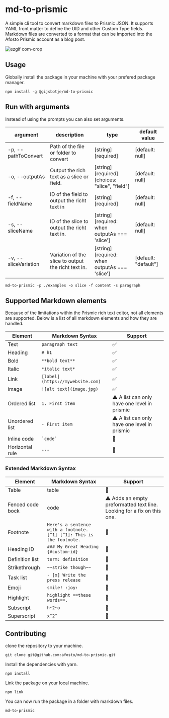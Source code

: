 # md-to-prismic

A simple cli tool to convert markdown files to Prismic JSON.
It supports YAML front matter to define the UID and other Custom Type fields.
Markdown files are converted to a format that can be imported into the Afosto Prismic account as a blog post.

![ezgif com-crop](https://user-images.githubusercontent.com/7714133/236067121-8683950a-5175-499d-8de4-bcea78551b9c.gif)


## Usage
Globally install the package in your machine with your prefered package manager.
```shell
npm install -g @gijsbotje/md-to-prismic
```

## Run with arguments
Instead of using the prompts you can also set arguments.

| argument             | description                                          | type                                            | default value        |
|----------------------|------------------------------------------------------|-------------------------------------------------|----------------------|
| -p, --pathToConvert  | Path of the file or folder to convert                | [string] [required]                             | [default: null]      |
| -o, --outputAs       | Output the rich text as a slice or field.            | [string] [required] [choices: "slice", "field"] | [default: null]      |
| -f, --fieldName      | ID of the field to output the richt text in          | [string] [required]                             | [default: null]      |
| -s, --sliceName      | ID of the slice to output the richt text in.         | [string] [required: when outputAs === 'slice']  | [default: null]      |
| -v, --sliceVariation | Variation of the slice to output the richt text in.  | [string] [required: when outputAs === 'slice']  | [default: "default"] |

```shell
md-to-prismic -p ./examples -o slice -f content -s paragraph
```

## Supported Markdown elements
Because of the limitations within the Prismic rich text editor,
not all elements are supported. Below is a list of all markdown
elements and how they are handled.

| Element          | Markdown Syntax                 | Support                                                                 |
|------------------|---------------------------------|-------------------------------------------------------------------------|
| Text             | `paragraph text`                | ✅                                                                       |
| Heading          | `# h1`                          | ✅                                                                       |
| Bold             | `**bold text**`                 | ✅                                                                       |
| Italic           | `*italic text*`                 | ✅                                                                       |
| Link             | `[label](https://mywebsite.com)` | ✅                                                                       |
| image            | `![alt text](image.jpg)`        | ✅                                                                       |
| Ordered list     | `1. First item`                 | ⚠️ A list can only have one level in prismic                            |
| Unordered list   | `- First item`                  | ⚠️ A list can only have one level in prismic                            |
| Inline code      | `` `code` ``                    | 🚫                                                                      |
| Horizontal rule  | `---`                            | 🚫                                                                      |


### Extended Markdown Syntax
| Element          | Markdown Syntax                                                      | Support                                                                 |
|------------------|----------------------------------------------------------------------|-------------------------------------------------------------------------|
| Table            | table                                                                | 🚫                                                                      |
| Fenced code bock | code                                                                 | ⚠️ Adds an empty preformatted text line. Looking for a fix on this one. |
| Footnote         | `Here's a sentence with a footnote. [^1] [^1]: This is the footnote.` | 🚫                                                                      |
| Heading ID       | `### My Great Heading {#custom-id}`                                   | 🚫                                                                      |
| Definition list  | `term: definition`                                                | 🚫                                                                  |
| Strikethrough    | `~~strike though~~`                                                   |  🚫                                                                       |
| Task list        | `- [x] Write the press release`                                       | 🚫                                                                  |
| Emoji            | `smile! :joy:`                                                        |  🚫                                                                       |
| Highlight        | `highlight ==these words==.`                                          | 🚫                                                                      |
| Subscript        | `h~2~o`                                                               |  🚫                                                                       |
| Superscript      | `x^2^`                                                                 |  🚫                                                                       |



## Contributing
clone the repository to your machine.

```shell
git clone git@github.com:afosto/md-to-prismic.git
```

Install the dependencies with yarn.

```shell
npm install
```

Link the package on your local machine.

```shell
npm link
```

You can now run the package in a folder with markdown files.
```shell
md-to-prismic
```
